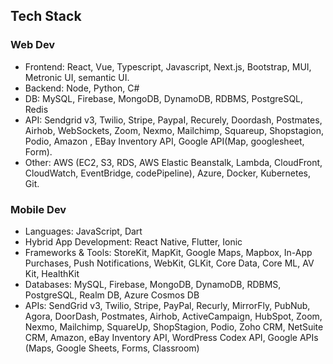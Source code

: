 ## Tech Stack

### Web Dev
- Frontend: 
React, Vue, Typescript, Javascript, Next.js, Bootstrap, MUI, Metronic UI, semantic UI.
- Backend: 
Node, Python, C#
- DB: 
MySQL, Firebase, MongoDB, DynamoDB, RDBMS, PostgreSQL, Redis
- API: 
Sendgrid v3, Twilio, Stripe, PaypaI, Recurely, Doordash, Postmates, Airhob, WebSockets, Zoom, Nexmo, Mailchimp, Squareup, Shopstagion, Podio, Amazon , EBay Inventory API, Google API(Map, googlesheet, Form).
- Other: 
AWS (EC2, S3, RDS, AWS Elastic Beanstalk, Lambda, CloudFront, CloudWatch, EventBridge, codePipeline), Azure, Docker, Kubernetes, Git.

### Mobile Dev
- Languages: JavaScript, Dart
- Hybrid App Development: React Native, Flutter, Ionic
- Frameworks & Tools: StoreKit, MapKit, Google Maps, Mapbox, In-App Purchases, Push Notifications, WebKit, GLKit, Core Data, Core ML, AV Kit, HealthKit
- Databases: MySQL, Firebase, MongoDB, DynamoDB, RDBMS, PostgreSQL, Realm DB, Azure Cosmos DB
- APIs: SendGrid v3, Twilio, Stripe, PayPal, Recurly, MirrorFly, PubNub, Agora, DoorDash, Postmates, Airhob, ActiveCampaign, HubSpot, Zoom, Nexmo, Mailchimp, SquareUp, ShopStagion, Podio, Zoho CRM, NetSuite CRM, Amazon, eBay Inventory API, WordPress Codex API, Google APIs (Maps, Google Sheets, Forms, Classroom)

